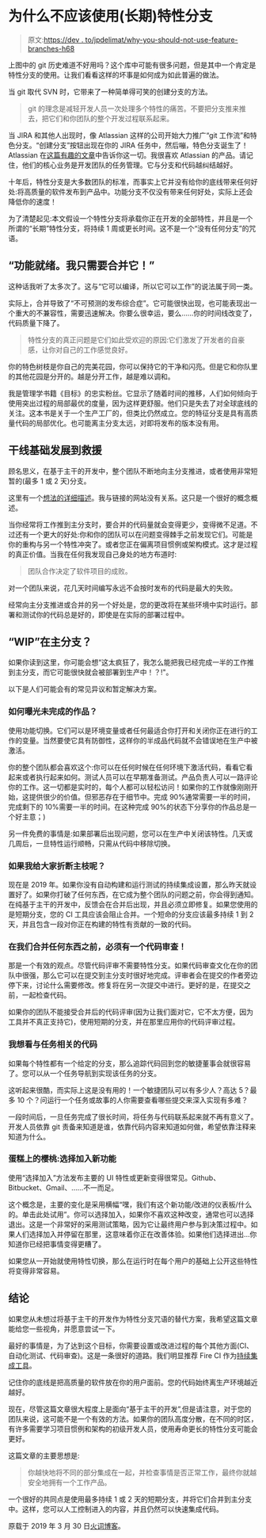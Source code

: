 # 为什么不应该使用(长期)特性分支

> 原文:[https://dev . to/jpdelimat/why-you-should-not-use-feature-branches-h68](https://dev.to/jpdelimat/why-you-should-not-use-feature-branches-h68)

上图中的 git 历史难道不好用吗？这个库中可能有很多问题，但是其中一个肯定是特性分支的使用。让我们看看这样的坏事是如何成为如此普遍的做法。

当 git 取代 SVN 时，它带来了一种简单得可笑的创建分支的方法。

> git 的理念是减轻开发人员一次处理多个特性的痛苦。不要把分支推来推去，把它们和你团队的整个开发过程联系起来。

当 JIRA 和其他人出现时，像 Atlassian 这样的公司开始大力推广“git 工作流”和特色分支。“创建分支”按钮出现在你的 JIRA 任务中，然后嘣，特色分支诞生了！Atlassian 在[这篇有趣的文章](https://www.atlassian.com/agile/software-development/branching)中告诉你这一切。我很喜欢 Atlassian 的产品。请记住，他们的核心业务是开发团队的任务管理。它与分支和代码越纠结越好。

十年后，特性分支是大多数团队的标准，而事实上它并没有给你的底线带来任何好处:将高质量的软件发布到产品中。功能分支不仅没有带来任何好处，实际上还会降低你的速度！

为了清楚起见:本文假设一个特性分支将承载你正在开发的全部特性，并且是一个所谓的“长期”特性分支，将持续 1 周或更长时间。这不是一个“没有任何分支”的咒语。

## [](#the-feature-is-ready-i-just-need-to-merge%C2%A0it)“功能就绪。我只需要合并它！”

这种话我听了太多次了。这与“它可以编译，所以它可以工作”的说法属于同一类。

实际上，合并导致了“不可预测的发布综合症”。它可能很快出现，也可能表现出一个重大的不兼容性，需要迅速解决。你要么很幸运，要么……你的时间线改变了，代码质量下降了。

> 特性分支的真正问题是它们如此受欢迎的原因:它们激发了开发者的自豪感，让你对自己的工作感觉良好。

你的特色树枝是你自己的完美花园，你可以保持它的干净和闪亮。但是它和你队里的其他花园是分开的。越是分开工作，越是难以调和。

我是管理学书籍《目标》的忠实粉丝。它显示了随着时间的推移，人们如何倾向于使用突出过程的局部最优的度量，因为这样更舒服。他们只是失去了对全球底线的关注。这本书是关于一个生产工厂的，但类比仍然成立。您的特征分支是具有高质量代码的局部优化。也可能离主分支太远，对即将发布的版本没有用。

## [](#trunk-based-development-to-the%C2%A0rescue)干线基础发展到救援

顾名思义，在基于主干的开发中，整个团队不断地向主分支推进，或者使用非常短暂的(最多 1 或 2 天)分支。

这里有一个[想法的详细描述](https://trunkbaseddevelopment.com/)。我与链接的网站没有关系。这只是一个很好的概念概述。

当你经常将工作推到主分支时，要合并的代码量就会变得更少，变得微不足道。不过还有一个更大的好处:你和你的团队可以在问题变得棘手之前发现它们。可能是你的重构与另一个特性冲突了。或者您正在偏离项目惯例或架构模式。这才是过程的真正价值。当我在任何我发现自己身处的地方布道时:

> 团队合作决定了软件项目的成败。

对一个团队来说，花几天时间编写永远不会按时发布的代码是最大的失败。

经常向主分支推进或合并的另一个好处是，您的更改将在某些环境中实时运行。部署和测试你的代码总是好的，即使是在实际的部署过程中。

## “WIP”在主分支？

如果你读到这里，你可能会想“这太疯狂了，我怎么能把我已经完成一半的工作推到主分支，而它可能很快就会被部署到生产中！？!"。

以下是人们可能会有的常见异议和暂定解决方案。

### [](#how-can-i-expose-unfinished-work)如何曝光未完成的作品？

使用功能切换。它们可以是环境变量或者任何最适合你打开和关闭你正在进行的工作的变量。当然要使它具有防御性，这样你的半成品代码就不会错误地在生产中被激活。

你的整个团队都会喜欢这个:你可以在任何时候在任何环境下激活代码，看看它看起来或者执行起来如何。测试人员可以在早期准备测试。产品负责人可以一路评论你的工作。这一切都是实时的，每个人都可以轻松访问！如果你的工作就像刚刚开始，这提供很少的价值。但邪恶存在于细节中。完成 90%通常需要一半的时间，完成剩下的 10%需要一半的时间。在这种完成 90%的状态下分享你的作品总是一个好主意；)

另一件免费的事情是:如果部署后出现问题，您可以在生产中关闭该特性。几天或几周后，一旦特性运行顺畅，只需从代码中移除切换。

### [](#what-if-i-break-the-main-branch-for-everyone)如果我给大家折断主枝呢？

现在是 2019 年。如果你没有自动构建和运行测试的持续集成设置，那么昨天就设置好了。如果你打破了任何东西，在它成为整个团队的问题之前，你会得到通知。在纯基于主干的开发中，反馈会在合并后出现，并且必须立即修复。如果您使用的是短期分支，您的 CI 工具应该会阻止合并。一个短命的分支应该最多持续 1 到 2 天，并且包含一段对你正在构建的特性有贡献的一致的代码。

### 在我们合并任何东西之前，必须有一个代码审查！

那是一个有效的观点。尽管代码评审不需要特性分支。如果代码审查文化在你的团队中很强，那么它可以在提交到主分支时很好地完成。评审者会在提交的作者旁边停下来，讨论什么需要修改。修复将在另一次提交中进行。更好的是，在提交之前，一起检查代码。

如果你的团队不能接受合并后的代码评审(因为让我们面对它，它不太方便，因为工具并不真正支持它)，使用短期的分支，并在那里应用你的代码评审过程。

### [](#i-want-to-see-the-code-that-is-related-to-a%C2%A0task)我想看与任务相关的代码

如果每个特性都有一个给定的分支，那么追踪代码回到您的敏捷董事会就很容易了。您可以从一个任务导航到实现该任务的分支。

这听起来很酷，而实际上这是没有用的！一个敏捷团队可以有多少人？高达 5？最多 10 个？问运行一个任务或故事的人你需要查看哪些提交来深入实现有多难？

一段时间后，一旦任务完成了很长时间，将任务与代码联系起来就不再有意义了。开发人员依靠 git 责备来知道是谁，依靠代码内容来知道如何做，希望依靠注释来知道为什么。

### 蛋糕上的樱桃:选择加入新功能

使用“选择加入”方法发布主要的 UI 特性或更新变得很常见。Github、Bitbucket、Gmail、……不一而足。

这个概念是，主要的变化是采用横幅“嘿，我们有这个新功能/改进的仪表板/什么的。单击此处试用”。你可以选择加入，如果你不喜欢这种改变，通常也可以选择退出。这是一个非常好的采用测试策略，因为它让最终用户参与到决策过程中。如果人们选择加入并停留在那里，这意味着你正在改善体验。如果他们选择进出…你知道你已经把事情变得更糟了。

如果您从一开始就使用特性切换，那么在运行时在每个用户的基础上公开这些特性将变得非常容易。

## [](#conclusion)结论

如果您从未想过将基于主干的开发作为特性分支咒语的替代方案，我希望这篇文章能给您一些视角，并愿意尝试一下。

最好的事情是，为了达到这个目标，你需要设置或改进过程的每个其他方面(CI、自动化测试、代码审查)。这是一条很好的道路。我们明显推荐 Fire CI 作为[持续集成工具](https://fire.ci)。

记住你的底线是把高质量的软件放在你的用户面前。您的代码始终离生产环境越近越好。

现在，尽管这篇文章很大程度上是面向“基于主干的开发”,但是请注意，对于您的团队来说，这可能不是一个有效的方法。如果你的团队高度分散，在不同的时区，有许多需要学习项目惯例和架构的初级开发人员，使用寿命更长的特性分支可能会更好。

这篇文章的主要思想是:

> 你越快地将不同的部分集成在一起，并检查事情是否正常工作，最终你就越安全地拥有一个工作产品。

一个很好的共同点是使用最多持续 1 或 2 天的短期分支，并将它们合并到主分支中。这样，您可以人工控制进入的内容，并且仍然可以快速集成代码。

原载于 2019 年 3 月 30 日[火词博客](https://fire.ci/blog/why-you-should-not-use-feature-branches/)。